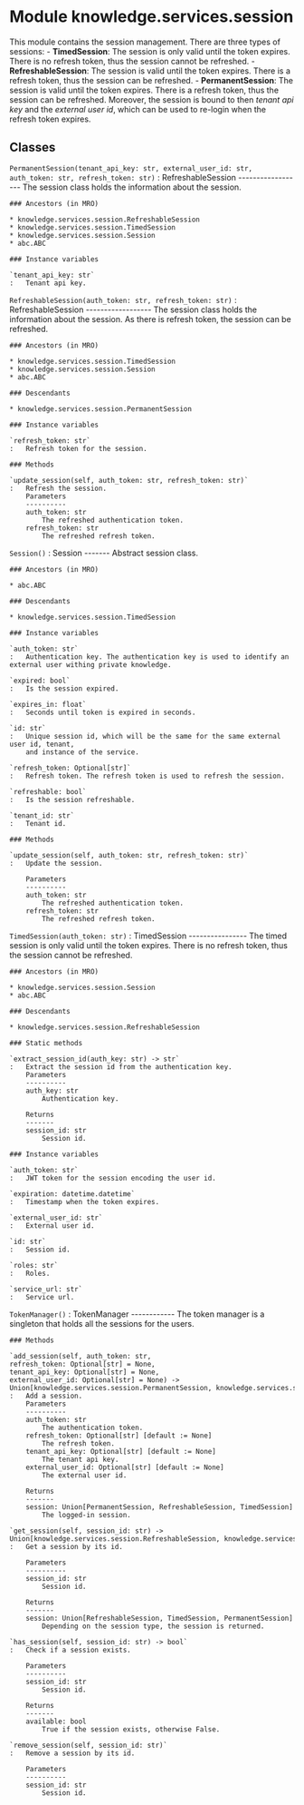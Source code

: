 Module knowledge.services.session
=================================
This module contains the session management.
There are three types of sessions:
    - **TimedSession**: The session is only valid until the token expires.
        There is no refresh token, thus the session cannot be refreshed.
    - **RefreshableSession**: The session is valid until the token expires.
        There is a refresh token, thus the session can be refreshed.
    - **PermanentSession**: The session is valid until the token expires.
        There is a refresh token, thus the session can be refreshed.
        Moreover, the session is bound to then _tenant api key_ and the _external user id_, which can be used to
        re-login when the refresh token expires.

Classes
-------

`PermanentSession(tenant_api_key: str, external_user_id: str, auth_token: str, refresh_token: str)`
:   RefreshableSession
    ------------------
    The session class holds the information about the session.

    ### Ancestors (in MRO)

    * knowledge.services.session.RefreshableSession
    * knowledge.services.session.TimedSession
    * knowledge.services.session.Session
    * abc.ABC

    ### Instance variables

    `tenant_api_key: str`
    :   Tenant api key.

`RefreshableSession(auth_token: str, refresh_token: str)`
:   RefreshableSession
    ------------------
    The session class holds the information about the session.
    As there is refresh token, the session can be refreshed.

    ### Ancestors (in MRO)

    * knowledge.services.session.TimedSession
    * knowledge.services.session.Session
    * abc.ABC

    ### Descendants

    * knowledge.services.session.PermanentSession

    ### Instance variables

    `refresh_token: str`
    :   Refresh token for the session.

    ### Methods

    `update_session(self, auth_token: str, refresh_token: str)`
    :   Refresh the session.
        Parameters
        ----------
        auth_token: str
            The refreshed authentication token.
        refresh_token: str
            The refreshed refresh token.

`Session()`
:   Session
    -------
    Abstract session class.

    ### Ancestors (in MRO)

    * abc.ABC

    ### Descendants

    * knowledge.services.session.TimedSession

    ### Instance variables

    `auth_token: str`
    :   Authentication key. The authentication key is used to identify an external user withing private knowledge.

    `expired: bool`
    :   Is the session expired.

    `expires_in: float`
    :   Seconds until token is expired in seconds.

    `id: str`
    :   Unique session id, which will be the same for the same external user id, tenant,
        and instance of the service.

    `refresh_token: Optional[str]`
    :   Refresh token. The refresh token is used to refresh the session.

    `refreshable: bool`
    :   Is the session refreshable.

    `tenant_id: str`
    :   Tenant id.

    ### Methods

    `update_session(self, auth_token: str, refresh_token: str)`
    :   Update the session.
        
        Parameters
        ----------
        auth_token: str
            The refreshed authentication token.
        refresh_token: str
            The refreshed refresh token.

`TimedSession(auth_token: str)`
:   TimedSession
    ----------------
    The timed session is only valid until the token expires. There is no refresh token, thus the session cannot be
    refreshed.

    ### Ancestors (in MRO)

    * knowledge.services.session.Session
    * abc.ABC

    ### Descendants

    * knowledge.services.session.RefreshableSession

    ### Static methods

    `extract_session_id(auth_key: str) ‑> str`
    :   Extract the session id from the authentication key.
        Parameters
        ----------
        auth_key: str
            Authentication key.
        
        Returns
        -------
        session_id: str
            Session id.

    ### Instance variables

    `auth_token: str`
    :   JWT token for the session encoding the user id.

    `expiration: datetime.datetime`
    :   Timestamp when the token expires.

    `external_user_id: str`
    :   External user id.

    `id: str`
    :   Session id.

    `roles: str`
    :   Roles.

    `service_url: str`
    :   Service url.

`TokenManager()`
:   TokenManager
    ------------
    The token manager is a singleton that holds all the sessions for the users.

    ### Methods

    `add_session(self, auth_token: str, refresh_token: Optional[str] = None, tenant_api_key: Optional[str] = None, external_user_id: Optional[str] = None) ‑> Union[knowledge.services.session.PermanentSession, knowledge.services.session.RefreshableSession, knowledge.services.session.TimedSession]`
    :   Add a session.
        Parameters
        ----------
        auth_token: str
            The authentication token.
        refresh_token: Optional[str] [default := None]
            The refresh token.
        tenant_api_key: Optional[str] [default := None]
            The tenant api key.
        external_user_id: Optional[str] [default := None]
            The external user id.
        
        Returns
        -------
        session: Union[PermanentSession, RefreshableSession, TimedSession]
            The logged-in session.

    `get_session(self, session_id: str) ‑> Union[knowledge.services.session.RefreshableSession, knowledge.services.session.TimedSession, knowledge.services.session.PermanentSession, ForwardRef(None)]`
    :   Get a session by its id.
        
        Parameters
        ----------
        session_id: str
            Session id.
        
        Returns
        -------
        session: Union[RefreshableSession, TimedSession, PermanentSession]
            Depending on the session type, the session is returned.

    `has_session(self, session_id: str) ‑> bool`
    :   Check if a session exists.
        
        Parameters
        ----------
        session_id: str
            Session id.
        
        Returns
        -------
        available: bool
            True if the session exists, otherwise False.

    `remove_session(self, session_id: str)`
    :   Remove a session by its id.
        
        Parameters
        ----------
        session_id: str
            Session id.